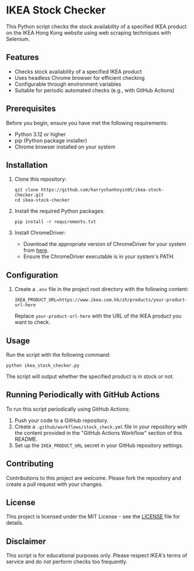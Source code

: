 # IKEA Stock Checker

This Python script checks the stock availability of a specified IKEA product on the IKEA Hong Kong website using web scraping techniques with Selenium.

## Features

- Checks stock availability of a specified IKEA product
- Uses headless Chrome browser for efficient checking
- Configurable through environment variables
- Suitable for periodic automated checks (e.g., with GitHub Actions)

## Prerequisites

Before you begin, ensure you have met the following requirements:

- Python 3.12 or higher
- pip (Python package installer)
- Chrome browser installed on your system

## Installation

1. Clone this repository:
   ```
   git clone https://github.com/harrychanhoyin95/ikea-stock-checker.git
   cd ikea-stock-checker
   ```

2. Install the required Python packages:
   ```
   pip install -r requirements.txt
   ```

3. Install ChromeDriver:
   - Download the appropriate version of ChromeDriver for your system from [here](https://sites.google.com/a/chromium.org/chromedriver/downloads).
   - Ensure the ChromeDriver executable is in your system's PATH.

## Configuration

1. Create a `.env` file in the project root directory with the following content:
   ```
   IKEA_PRODUCT_URL=https://www.ikea.com.hk/zh/products/your-product-url-here
   ```
   Replace `your-product-url-here` with the URL of the IKEA product you want to check.

## Usage

Run the script with the following command:

```
python ikea_stock_checker.py
```

The script will output whether the specified product is in stock or not.

## Running Periodically with GitHub Actions

To run this script periodically using GitHub Actions:

1. Push your code to a GitHub repository.
2. Create a `.github/workflows/stock_check.yml` file in your repository with the content provided in the "GitHub Actions Workflow" section of this README.
3. Set up the `IKEA_PRODUCT_URL` secret in your GitHub repository settings.

## Contributing

Contributions to this project are welcome. Please fork the repository and create a pull request with your changes.

## License

This project is licensed under the MIT License - see the [LICENSE](LICENSE) file for details.

## Disclaimer

This script is for educational purposes only. Please respect IKEA's terms of service and do not perform checks too frequently.
